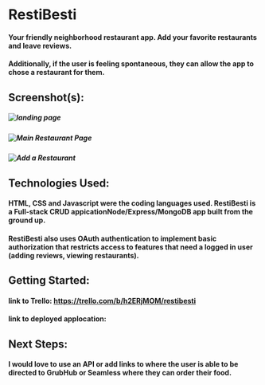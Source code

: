 # RestiBesti

#### Your friendly neighborhood restaurant app. Add your favorite restaurants and leave reviews.
#### Additionally, if the user is feeling spontaneous, they can allow the app to chose a restaurant for them. 

## Screenshot(s): 

##### ![landing page](https://i.ibb.co/q9hVh2t/Screen-Shot-2022-04-13-at-9-03-50-AM.png)
##### ![Main Restaurant Page](https://i.ibb.co/9bC9bwC/Screen-Shot-2022-04-13-at-9-04-17-AM.png)
##### ![Add a Restaurant](https://i.ibb.co/PGcbpwS/Screen-Shot-2022-04-13-at-9-05-49-AM.png)

## Technologies Used:

#### HTML, CSS and Javascript were the coding languages used. RestiBesti is a Full-stack CRUD appicationNode/Express/MongoDB app built from the ground up.
#### RestiBesti also uses OAuth authentication to implement basic authorization that restricts access to features that need a logged in user (adding reviews, viewing restaurants).


## Getting Started:
#### link to Trello: https://trello.com/b/h2ERjMOM/restibesti

#### link to deployed applocation: 

## Next Steps: 

#### I would love to use an API or add links to where the user is able to be directed to GrubHub or Seamless where they can order their food. 

